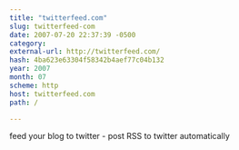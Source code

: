 ```yaml
---
title: "twitterfeed.com"
slug: twitterfeed-com
date: 2007-07-20 22:37:39 -0500
category: 
external-url: http://twitterfeed.com/
hash: 4ba623e63304f58342b4aef77c04b132
year: 2007
month: 07
scheme: http
host: twitterfeed.com
path: /

---
```


feed your blog to twitter - post RSS to twitter automatically
